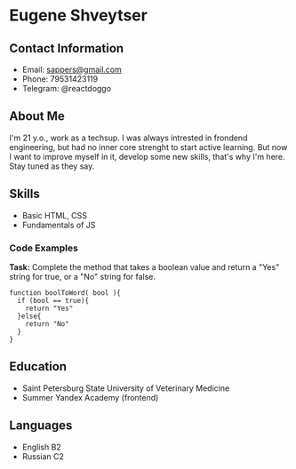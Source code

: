 # Eugene Shveytser

## Contact Information
* Email: sappers@gmail.com
* Phone: 79531423119
* Telegram: @reactdoggo

## About Me 

I'm 21 y.o., work as a techsup. 
I was always intrested in frondend engineering, but had no inner core strenght to start active learning.
But now I want to improve myself in it, develop some new skills, that's why I'm here.
Stay tuned as they say.

## Skills

* Basic HTML, CSS
* Fundamentals of JS

### Code Examples 
**Task:** Complete the method that takes a boolean value and return a "Yes" string for true, or a "No" string for false.

```
function boolToWord( bool ){
  if (bool == true){
    return "Yes"
  }else{
    return "No"
  }
}
```
## Education

* Saint Petersburg State University of Veterinary Medicine
* Summer Yandex Academy (frontend)

## Languages

* English B2
* Russian C2